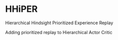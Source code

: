 # HHiPER
Hierarchical Hindsight Prioritized Experience Replay

Adding prioritized replay to Hierarchical Actor Critic
